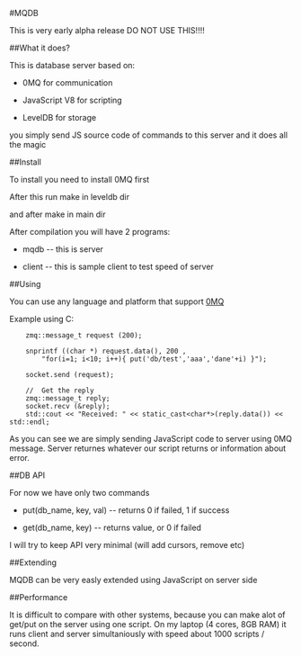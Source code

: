 #MQDB

This is very early alpha release DO NOT USE THIS!!!!

##What it does?

This is database server based on: 

* 0MQ for communication

* JavaScript V8 for scripting

* LevelDB for storage

you simply send JS source code of commands to this server and it does all the magic


##Install

To install you need to install 0MQ first

After this run make in leveldb dir

and after make in main dir

After compilation you will have 2 programs:

* mqdb -- this is server

* client -- this is sample client to test speed of server

##Using

You can use any language and platform that support [0MQ](http://http://www.zeromq.org/)

Example using C:

        zmq::message_t request (200);
        
		snprintf ((char *) request.data(), 200 ,
            "for(i=1; i<10; i++){ put('db/test','aaa','dane'+i) }");
		
        socket.send (request);

        //  Get the reply
        zmq::message_t reply;
        socket.recv (&reply);
        std::cout << "Received: " << static_cast<char*>(reply.data()) << std::endl;
        
As you can see we are simply sending JavaScript code to server using 0MQ message.
Server returnes whatever our script returns or information about error.

##DB API

For now we have only two commands

* put(db_name, key, val) -- returns 0 if failed, 1 if success

* get(db_name, key) -- returns value, or 0 if failed

I will try to keep API very minimal (will add cursors, remove etc)

##Extending

MQDB can be very easly extended using JavaScript on server side

##Performance

It is difficult to compare with other systems, because you can make alot of get/put on the server using one script.
On my laptop (4 cores, 8GB RAM) it runs client and server simultaniously with speed about 1000 scripts / second.

       



